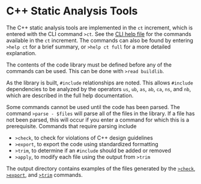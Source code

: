 # C++ Static Analysis Tools

The C++ static analysis tools are implemented in the `ct` increment,
which is entered with the CLI command `>ct`.  See the [CLI help
file](/docs/output/help.cli.txt) for the commands available in the `ct`
increment.  The commands can also be found by entering `>help ct` for
a brief summary, or `>help ct full` for a more detailed explanation.

The contents of the code library must be defined before any of the commands
can be used. This can be done with `>read buildlib`.

As the library is built, `#include` relationships are noted.  This allows
`#include` dependencies to be analyzed by the operators `us`, `ub`, `as`,
`ab`, `ca`, `ns`, and `nb`, which are described in the full help documentation.

Some commands cannot be used until the code has been parsed.  The command
`>parse - $files` will parse all of the files in the library.  If a file has
not been parsed, this will occur if you enter a command for which this is a
prerequisite.  Commands that require parsing include

* `>check`, to check for violations of C++ design guidelines
* `>export`, to export the code using standardized formatting
* `>trim`, to determine if an `#include` should be added or removed
* `>apply`, to modify each file using the output from `>trim` 

The output directory contains examples of the files generated by the
[`>check`](/docs/output/rsc.check.txt), [`>export`](/docs/output/rsc.lib.txt),
and [`>trim`](/docs/output/rsc.trim.txt) commands.

